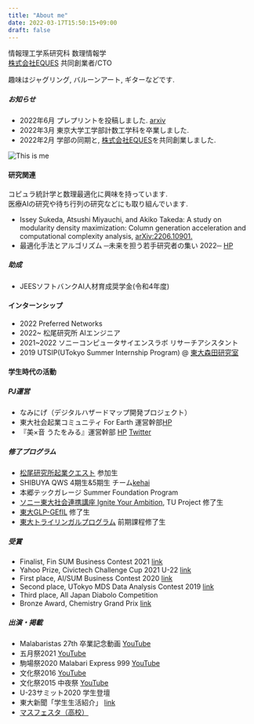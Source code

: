 ```yaml
---
title: "About me"
date: 2022-03-17T15:50:15+09:00
draft: false
---
```


情報理工学系研究科
数理情報学  
[株式会社EQUES](https://www.eques.co.jp) 共同創業者/CTO  

趣味はジャグリング, バルーンアート, ギターなどです.

##### お知らせ
* 2022年6月 プレプリントを投稿しました. [arxiv](https://arxiv.org/abs/2206.10901)
* 2022年3月 東京大学工学部計数工学科を卒業しました.
* 2022年2月 学部の同期と, [株式会社EQUES](https://www.eques.co.jp)を共同創業しました.

![This is me][1]

#### 研究関連
コピュラ統計学と数理最適化に興味を持っています.  
医療AIの研究や待ち行列の研究などにも取り組んでいます.

* Issey Sukeda, Atsushi Miyauchi, and Akiko Takeda:
A study on modularity density maximization: Column generation acceleration and computational complexity analysis,
[arXiv:2206.10901.](https://arxiv.org/abs/2206.10901)
* 最適化手法とアルゴリズム ─未来を担う若手研究者の集い 2022─ [HP](http://trout.math.cst.nihon-u.ac.jp/~ito.m/soma/wakate22.html)

##### 助成
* JEESソフトバンクAI人材育成奨学金(令和4年度)

#### インターンシップ
* 2022 Preferred Networks
* 2022~ 松尾研究所 AIエンジニア
* 2021~2022 ソニーコンピュータサイエンスラボ リサーチアシスタント
* 2019 UTSIP(UTokyo Summer Internship Program) @ [東大森田研究室](http://www.hsd.k.u-tokyo.ac.jp/contents/member.html)


#### 学生時代の活動

##### PJ運営
* なみにげ（デジタルハザードマップ開発プロジェクト）
* 東大社会起業コミュニティ For Earth 運営幹部[HP](https://forearthut.com)
* 『美×音 うたをみる』運営幹部 [HP](https://utawomiru.net) [Twitter](https://twitter.com/bion_exibi_conc)


##### 修了プログラム
* [松尾研究所起業クエスト](https://weblab.t.u-tokyo.ac.jp/kigyoquest/) 参加生
* SHIBUYA QWS 4期生&5期生 チーム[kehai](https://shibuya-qws.com/project/kehai)
* 本郷テックガレージ Summer Foundation Program
* [ソニー東大社会連携講座 Ignite Your Ambition](https://ignite-your-ambition.com), TU Project 修了生
* [東大GLP-GEfIL](https://www.glp.u-tokyo.ac.jp) 修了生
* [東大トライリンガルプログラム](http://www.cgcs.c.u-tokyo.ac.jp/tlp/) 前期課程修了生

##### 受賞
* Finalist, Fin SUM Business Contest 2021 [link]()
* Yahoo Prize, Civictech Challenge Cup 2021 U-22 [link]()
* First place, AI/SUM Business Contest 2020 [link]()
* Second place, UTokyo MDS Data Analysis Contest 2019 [link]()
* Third place, All Japan Diabolo Competition
* Bronze Award, Chemistry Grand Prix [link](http://gp.csj.jp/media/common/gp2016results.pdf)

##### 出演・掲載
* Malabaristas 27th 卒業記念動画 [YouTube](https://www.youtube.com/watch?v=dTdfhJqUMZ4)
* 五月祭2021 [YouTube](https://www.youtube.com/watch?v=u07cxDtxN-o)
* 駒場祭2020 Malabari Express 999 [YouTube](https://www.youtube.com/watch?v=d9ymiS7msO0)
* 文化祭2016 [YouTube](https://www.youtube.com/watch?v=moXHALZKg6w)
* 文化祭2015 中夜祭 [YouTube](https://www.youtube.com/watch?v=BbQ4kZXcXEQ)
* U-23サミット2020 学生登壇
* 東大新聞「学生生活紹介」 [link](https://www.todaishimbun.org/koukigakuseiseikatsu20210619/)
* [マスフェスタ（高校）](https://otemae-hs.ed.jp/ssh/dat/2015mathfesta_report.pdf)


[1]: /img/me.png




